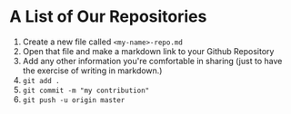 # A List of Our Repositories

1. Create a new file called `<my-name>-repo.md`
2. Open that file and make a markdown link to your Github Repository
3. Add any other information you're comfortable in sharing (just to have the exercise of writing in markdown.)
4. `git add .`
5. `git commit -m "my contribution"`
6. `git push -u origin master`
